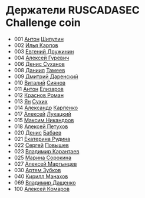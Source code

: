 # Держатели RUSCADASEC Challenge coin

- 001 [Антон](https://t.me/Anton_Shipulin) [Шипулин](https://www.facebook.com/anton.shipulin.7)
- 002 [Илья Карпов](https://www.facebook.com/silentemptiness)
- 003 [Евгений Дружинин](https://www.facebook.com/evgeniy.druzhinin)
- 004 [Алексей Гуревич](https://www.facebook.com/alexey.gurevich.71)
- 006 [Денис Суханов](https://www.facebook.com/viewpnt)
- 008 [Даниил](@NeoNazgul) [Тамеев](https://www.facebook.com/d.tameev)
- 009 [Дмитрий Даренский](https://www.facebook.com/dmitry.darensky)
- 010 [Виталий](https://t.me/Siyanov84) [Сиянов](https://www.facebook.com/profile.php?id=1366303731)
- 011 [Антон](https://t.me/Toha_Elizarov) [Елизаров](https://www.facebook.com/profile.php?id=100001365592965)
- 012 [Краснов Роман](https://www.facebook.com/roman.krasnov.90)
- 013 [Ян](https://t.me/YanS_Andreevich) [Сухих](https://www.facebook.com/yan.andreevich)
- 014 [Александр](https://t.me/alexaxlkarp) [Карпенко](https://www.anti-malware.ru/users/aleksandr-karpenko)
- 017 [Алексей](https://t.me/alukatsk) [Лукацкий](https://www.facebook.com/alexey.lukatsky)
- 015 [Максим Никандров](https://www.facebook.com/maxim.nikandrov)
- 018 [Алексей Петухов](https://www.facebook.com/petyhovav)
- 020 [Денис](https://t.me/mihruitka) [Бабаев](https://www.facebook.com/denis.babaev)
- 021 [Екатерина Рудина](https://www.facebook.com/ekaterina.rudina.3)
- 022 [Сергей](https://t.me/Greylam) [Повышев](https://www.facebook.com/profile.php?id=100004347582964)
- 023 [Владимир Карантаев](https://www.facebook.com/vladimir.karantaev)
- 025 [Марина Сорокина](https://www.facebook.com/Mar.Sorokina)
- 027 [Алексей Мартынцев](https://www.facebook.com/alex.martyntsev)
- 030 [Артем Зубков](https://www.facebook.com/artem.zubkov.37)
- 040 [Кирилл Манахов](https://www.facebook.com/kirill.manakhov)
- 069 [Владимир Дащенко](https://www.facebook.com/vovka.vovka)
- 100 [Алексей Комаров](https://zlonov.com)

